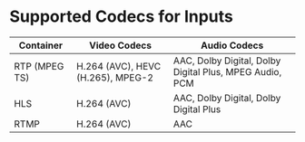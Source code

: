 # Supported Codecs for Inputs<a name="inputs-supported-containers-and-codecs"></a>


| Container | Video Codecs | Audio Codecs | 
| --- | --- | --- | 
| RTP \(MPEG TS\) | H\.264 \(AVC\), HEVC \(H\.265\), MPEG\-2 | AAC, Dolby Digital, Dolby Digital Plus, MPEG Audio, PCM | 
| HLS | H\.264 \(AVC\) | AAC, Dolby Digital, Dolby Digital Plus | 
| RTMP | H\.264 \(AVC\) | AAC | 